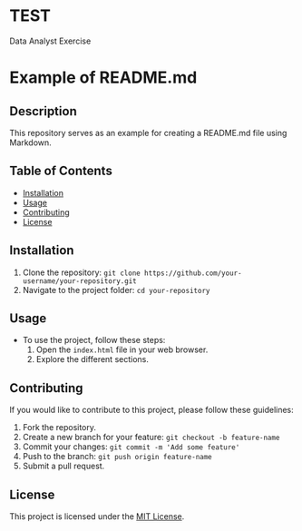 # TEST
Data Analyst Exercise
# Example of README.md

## Description
This repository serves as an example for creating a README.md file using Markdown.

## Table of Contents
- [Installation](#installation)
- [Usage](#usage)
- [Contributing](#contributing)
- [License](#license)

## Installation
1. Clone the repository: `git clone https://github.com/your-username/your-repository.git`
2. Navigate to the project folder: `cd your-repository`

## Usage
- To use the project, follow these steps:
  1. Open the `index.html` file in your web browser.
  2. Explore the different sections.

## Contributing
If you would like to contribute to this project, please follow these guidelines:
1. Fork the repository.
2. Create a new branch for your feature: `git checkout -b feature-name`
3. Commit your changes: `git commit -m 'Add some feature'`
4. Push to the branch: `git push origin feature-name`
5. Submit a pull request.


## License
This project is licensed under the [MIT License](LICENSE).
